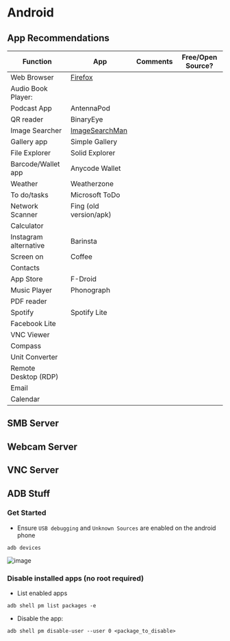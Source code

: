 # Android

## App Recommendations


| Function | App | Comments | Free/Open Source? | 
|-|-|-|-|
| Web Browser | [Firefox](https://play.google.com/store/apps/details?id=org.mozilla.firefox) | |
| Audio Book Player:  |
| Podcast App | AntennaPod |
| QR reader | BinaryEye
| Image Searcher | [ImageSearchMan](https://play.google.com/store/apps/details?id=sansunsen3.imagesearcher) |
| Gallery app | Simple Gallery | 
| File Explorer | Solid Explorer | 
| Barcode/Wallet app | Anycode Wallet
| Weather | Weatherzone
| To do/tasks | Microsoft ToDo
| Network Scanner | Fing (old version/apk)
| Calculator | 
| Instagram alternative | Barinsta
| Screen on | Coffee
| Contacts| | 
| App Store | F-Droid |
| Music Player | Phonograph |
| PDF reader | 
| Spotify | Spotify Lite |
| Facebook Lite |
| VNC Viewer |
| Compass | 
| Unit Converter | 
| Remote Desktop (RDP) | 
| Email |
| Calendar | 


## SMB Server

## Webcam Server

## VNC Server

## ADB Stuff

### Get Started
- Ensure ```USB debugging``` and ```Unknown Sources``` are enabled on the android phone 

```
adb devices 
```

![image](https://user-images.githubusercontent.com/38451588/221343145-190e7560-c416-4226-9694-8fb86de8f42a.png)


### Disable installed apps (no root required) 

- List enabled apps 
```
adb shell pm list packages -e  
```
- Disable the app: 
```
adb shell pm disable-user --user 0 <package_to_disable> 
```
 
